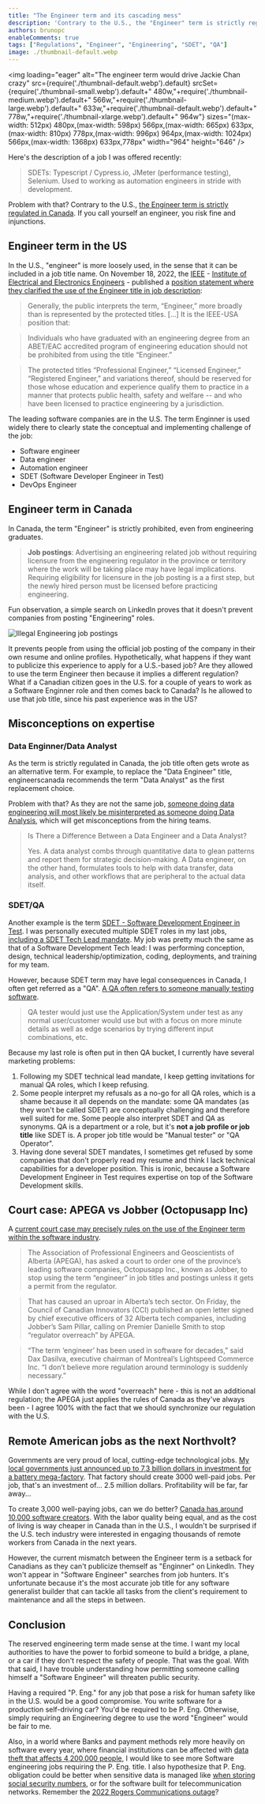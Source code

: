 ```yaml
---
title: "The Engineer term and its cascading mess"
description: 'Contrary to the U.S., the "Engineer" term is strictly regulated in Canada, to the point where it causes negative consequences for Canadian professionals'
authors: brunopc
enableComments: true
tags: ["Regulations", "Engineer", "Engineering", "SDET", "QA"]
image: ./thumbnail-default.webp
---
```


<img loading="eager" alt="The engineer term would drive Jackie Chan crazy" src={require('./thumbnail-default.webp').default} srcSet={require('./thumbnail-small.webp').default+" 480w,"+require('./thumbnail-medium.webp').default+" 566w,"+require('./thumbnail-large.webp').default+" 633w,"+require('./thumbnail-default.webp').default+" 778w,"+require('./thumbnail-xlarge.webp').default+" 964w"} sizes="(max-width: 512px) 480px,(max-width: 598px) 566px,(max-width: 665px) 633px,(max-width: 810px) 778px,(max-width: 996px) 964px,(max-width: 1024px) 566px,(max-width: 1368px) 633px,778px" width="964" height="646" />

Here's the description of a job I was offered recently:

> SDETs:  Typescript / Cypress.io, JMeter (performance testing), Selenium.  Used to working as automation engineers in stride with development.

Problem with that? Contrary to the U.S., [the Engineer term is strictly regulated in Canada](https://engineerscanada.ca/become-an-engineer/use-of-professional-title-and-designations). If you call yourself an engineer, you risk fine and injunctions.

## Engineer term in the US

In the U.S., "engineer" is more loosely used, in the sense that it can be included in a job title name. On November 18, 2022, the [IEEE](https://ieeeusa.org/) - [Institute of Electrical and Electronics Engineers](https://fr.wikipedia.org/wiki/Institute_of_Electrical_and_Electronics_Engineers) - published a [position statement where they clarified the use of the Engineer title in job description](https://ieeeusa.org/assets/public-policy/positions/workforce/EngineerTitle1122.pdf):

> Generally, the public interprets the term, “Engineer,” more broadly than is represented by the protected titles. […] It is the IEEE-USA position that:

> Individuals who have graduated with an engineering degree from an ABET/EAC accredited program of engineering education should not be prohibited from using the title “Engineer.”

> The protected titles “Professional Engineer,” “Licensed Engineer,” “Registered Engineer,” and variations thereof, should be reserved for those whose education and experience qualify them to practice in a manner that protects public health, safety and welfare -- and who have been licensed to practice engineering by a jurisdiction.

The leading software companies are in the U.S. The term Enginner is used widely there to clearly state the conceptual and implementing challenge of the job:

- Software engineer
- Data engineer
- Automation engineer
- SDET (Software Developer Engineer in Test)
- DevOps Engineer

## Engineer term in Canada

In Canada, the term "Engineer" is strictly prohibited, even from engineering graduates.

> **Job postings**: Advertising an engineering related job without requiring licensure from the engineering regulator in the province or territory where the work will be taking place may have legal implications. Requiring eligibility for licensure in the job posting is a a first step, but the newly hired person must be licensed before practicing engineering.

Fun observation, a simple search on LinkedIn proves that it doesn't prevent companies from posting "Engineering" roles.

<div class="centered">

![Illegal Engineering job postings](./Illegal-engineering-postings.webp)

</div>

It prevents people from using the official job posting of the company in their own resume and online profiles. Hypothetically, what happens if they want to publicize this experience to apply for a U.S.-based job? Are they allowed to use the term Engineer then because it implies a different regulation? What if a Canadian citizen goes in the U.S. for a couple of years to work as a Software Enginner role and then comes back to Canada? Is he allowed to use that job title, since his past experience was in the US? 

## Misconceptions on expertise

### Data Enginner/Data Analyst

As the term is strictly regulated in Canada, the job title often gets wrote as an alternative term. For example, to replace the "Data Engineer" title, engineerscanada recommends the term "Data Analyst" as the first replacement choice.

Problem with that? As they are not the same job, [someone doing data engineering will most likely be misinterpreted as someone doing Data Analysis](https://www.springboard.com/blog/data-science/data-engineer-vs-data-analyst/), which will get misconceptions from the hiring teams.

> Is There a Difference Between a Data Engineer and a Data Analyst?
>
> Yes. A data analyst combs through quantitative data to glean patterns and report them for strategic decision-making. A Data engineer, on the other hand, formulates tools to help with data transfer, data analysis, and other workflows that are peripheral to the actual data itself.

### SDET/QA

Another example is the term [SDET - Software Development Engineer in Test](https://www.softwaretestinghelp.com/what-is-sdet/). I was personally executed multiple SDET roles in my last jobs, [including a SDET Tech Lead mandate](/docs/experiences/sdet-technical-lead-at-national-bank-of-canada). My job was pretty much the same as that of a Software Development Tech lead: I was performing conception, design, technical leadership/optimization, coding, deployments, and training for my team.

However, because SDET term may have legal consequences in Canada, I often get referred as a "QA". [A QA often refers to someone manually testing software](https://www.softwaretestinghelp.com/what-is-sdet/#:~:text=QA%20tester%20would%20just%20use%20the%20Application/System%20under%20test%20as%20any%20normal%20user/customer%20would%20use).

> QA tester would just use the Application/System under test as any normal user/customer would use but with a focus on more minute details as well as edge scenarios by trying different input combinations, etc.

Because my last role is often put in then QA bucket, I currently have several marketing problems:

1. Following my SDET technical lead mandate, I keep getting invitations for manual QA roles, which I keep refusing.
2. Some people interpret my refusals as a no-go for all QA roles, which is a shame because it all depends on the mandate: some QA mandates (as they won't be called SDET) are conceptually challenging and therefore well suited for me. Some people also interpret SDET and QA as synonyms. QA is a department or a role, but it's **not a job profile or job title** like SDET is. A proper job title would be "Manual tester" or "QA Operator".
3. Having done several SDET mandates, I sometimes get refused by some companies that don't properly read my resume and think I lack technical capabilities for a developer position. This is ironic, because a Software Development Engineer in Test requires expertise on top of the Software Development skills.

## Court case: APEGA vs Jobber (Octopusapp Inc)

A [current court case may precisely rules on the use of the Engineer term within the software industry](https://www.theglobeandmail.com/business/technology/article-is-a-software-engineer-an-engineer-alberta-regulator-says-no-riling-2/).

> The Association of Professional Engineers and Geoscientists of Alberta (APEGA), has asked a court to order one of the province’s leading software companies, Octopusapp Inc., known as Jobber, to stop using the term “engineer” in job titles and postings unless it gets a permit from the regulator.

> That has caused an uproar in Alberta’s tech sector. On Friday, the Council of Canadian Innovators (CCI) published an open letter signed by chief executive officers of 32 Alberta tech companies, including Jobber’s Sam Pillar, calling on Premier Danielle Smith to stop “regulator overreach” by APEGA.

> “The term ‘engineer’ has been used in software for decades,” said Dax Dasilva, executive chairman of Montreal’s Lightspeed Commerce Inc. “I don’t believe more regulation around terminology is suddenly necessary.”

While I don't agree with the word "overreach" here - this is not an additional regulation; the APEGA just applies the rules of Canada as they've always been - I agree 100% with the fact that we should synchronize our regulation with the U.S.

## Remote American jobs as the next Northvolt?

Governments are very proud of local, cutting-edge technological jobs. [My local governments just announced up to 7,3 billion dollars in investment for a battery mega-factory](https://www.bnnbloomberg.ca/northvolt-gets-billions-from-canada-to-build-quebec-ev-battery-plant-1.1977685). That factory should create 3000 well-paid jobs. Per job, that's an investment of... 2.5 million dollars. Profitability will be far, far away...

To create 3,000 well-paying jobs, can we do better? [Canada has around 10,000 software creators](https://www150.statcan.gc.ca/t1/tbl1/en/tv.action?pid=9810040401&pickMembers%5B0%5D=1.1&pickMembers%5B1%5D=2.1&pickMembers%5B2%5D=3.4&pickMembers%5B3%5D=4.20). With the labor quality being equal, and as the cost of living is way cheaper in Canada than in the U.S., I wouldn't be surprised if the U.S. tech industry were interested in engaging thousands of remote workers from Canada in the next years.

However, the current mismatch between the Engineer term is a setback for Canadians as they can't publicize themself as "Enginner" on LinkedIn. They won't appear in "Software Engineer" searches from job hunters. It's unfortunate because it's the most accurate job title for any software generalist builder that can tackle all tasks from the client's requirement to maintenance and all the steps in between.

## Conclusion

The reserved engineering term made sense at the time. I want my local authorities to have the power to forbid someone to build a bridge, a plane, or a car if they don't respect the safety of people. That was the goal. With that said, I have trouble understanding how permitting someone calling himself a "Software Engineer" will threaten public security.

Having a required "P. Eng." for any job that pose a risk for human safety like in the U.S. would be a good compromise. You write software for a production self-driving car? You'd be required to be P. Eng. Otherwise, simply requiring an Engineering degree to use the word "Engineer" would be fair to me.

Also, in a world where Banks and payment methods rely more heavily on software every year, where financial institutions can be affected with [data theft that affects 4,200,000 people](https://www.cbc.ca/news/canada/montreal/desjardins-data-breach-1.5344216), I would like to see more Software engineering jobs requiring the P. Eng. title. I also hypothesize that P. Eng. obligation could be better when sensitive data is managed like [when storing social security numbers](https://www.reddit.com/r/webdev/comments/6bzicz/best_practice_for_storing_ssn/), or for the software built for telecommunication networks. Remember the [2022 Rogers Communications outage](https://en.wikipedia.org/wiki/2022_Rogers_Communications_outage)?